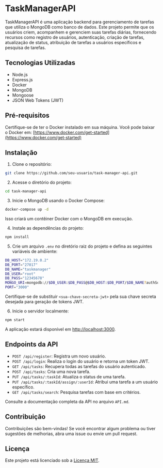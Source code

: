 # TaskManagerAPI

TaskManagerAPI é uma aplicação backend para gerenciamento de tarefas que utiliza o MongoDB como banco de dados. Este projeto permite que os usuários criem, acompanhem e gerenciem suas tarefas diárias, fornecendo recursos como registro de usuários, autenticação, criação de tarefas, atualização de status, atribuição de tarefas a usuários específicos e pesquisa de tarefas.

## Tecnologias Utilizadas

- Node.js
- Express.js
- Docker
- MongoDB
- Mongoose
- JSON Web Tokens (JWT)

## Pré-requisitos

Certifique-se de ter o Docker instalado em sua máquina. Você pode baixar o Docker em: [https://www.docker.com/get-started](https://www.docker.com/get-started)

## Instalação

1. Clone o repositório:

```bash
git clone https://github.com/seu-usuario/task-manager-api.git
```

2. Acesse o diretório do projeto:

```bash
cd task-manager-api
```

3. Inicie o MongoDB usando o Docker Compose:

```bash
docker-compose up -d
```

Isso criará um contêiner Docker com o MongoDB em execução.

4. Instale as dependências do projeto:

```bash
npm install
```

5. Crie um arquivo `.env` no diretório raiz do projeto e defina as seguintes variáveis de ambiente:

```bash
DB_HOST="172.19.0.2"
DB_PORT="27017"
DB_NAME="taskmanager"
DB_USER="root"
DB_PASS="12345678"
MONGO_URI=mongodb://$DB_USER:$DB_PASS@$DB_HOST:$DB_PORT/$DB_NAME?authSource=admin
PORT="3000"
```

Certifique-se de substituir `<sua-chave-secreta-jwt>` pela sua chave secreta desejada para geração de tokens JWT.

6. Inicie o servidor localmente:

```bash
npm start
```

A aplicação estará disponível em [http://localhost:3000](http://localhost:3000).

## Endpoints da API

- `POST /api/register`: Registra um novo usuário.
- `POST /api/login`: Realiza o login do usuário e retorna um token JWT.
- `GET /api/tasks`: Recupera todas as tarefas do usuário autenticado.
- `POST /api/tasks`: Cria uma nova tarefa.
- `PUT /api/tasks/:taskId`: Atualiza o status de uma tarefa.
- `PUT /api/tasks/:taskId/assign/:userId`: Atribui uma tarefa a um usuário específico.
- `GET /api/tasks/search`: Pesquisa tarefas com base em critérios.

Consulte a documentação completa da API no arquivo `API.md`.

## Contribuição

Contribuições são bem-vindas! Se você encontrar algum problema ou tiver sugestões de melhorias, abra uma issue ou envie um pull request.

## Licença

Este projeto está licenciado sob a [Licença MIT](https://opensource.org/licenses/MIT).

